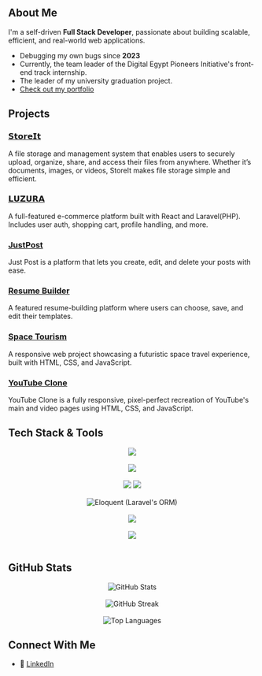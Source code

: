 ## About Me

I'm a self-driven **Full Stack Developer**, passionate about building scalable, efficient, and real-world web applications.

- Debugging my own bugs since **2023**  
- Currently, the team leader of the Digital Egypt Pioneers Initiative's front-end track internship.
- The leader of my university graduation project.
- [Check out my portfolio](https://portfolio-ruddy-six-fcf5eumi8h.vercel.app/)


## Projects

### [𝗦𝘁𝗼𝗿𝗲𝗜𝘁](https://l1nk.dev/QpscY)
A file storage and management system that enables users to securely upload, organize, share, and access their files from anywhere. Whether it’s documents, images, or videos, StoreIt makes file storage simple and efficient.

### [𝗟𝗨𝗭𝗨𝗥𝗔](https://acesse.one/fzQ56)
A full-featured e-commerce platform built with React and Laravel(PHP). Includes user auth, shopping cart, profile handling, and more.

### [JustPost](https://acesse.one/e8JGG)
Just Post is a platform that lets you create, edit, and delete your posts with ease.

### [Resume Builder](https://acesse.one/g8GAM)
A featured resume-building platform where users can choose, save, and edit their templates.

### [Space Tourism](https://l1nk.dev/83pjD)
A responsive web project showcasing a futuristic space travel experience, built with HTML, CSS, and JavaScript.

### [YouTube Clone](https://acesse.one/10Ygc)
YouTube Clone is a fully responsive, pixel-perfect recreation of YouTube's main and video pages using HTML, CSS, and JavaScript.


## Tech Stack & Tools

<div align="center">

<!-- Languages -->
<img src="https://skillicons.dev/icons?i=js,ts,php,java,cpp" />
<br><br>

<!-- Frontend -->
<img src="https://skillicons.dev/icons?i=react,next,tailwind,vite" />
<br><br>

<!-- Backend -->
<img src="https://skillicons.dev/icons?i=php,laravel" />
<img src="https://skillicons.dev/icons?i=express" /> <!-- if you used Node.js/Express -->
<br><br>

<!-- ORMs -->
<img src="https://skillicons.dev/icons?i=laravel" title="Eloquent (Laravel's ORM)" />
<br><br>

<!-- Databases -->
<img src="https://skillicons.dev/icons?i=mysql" />
<br><br>

<!-- Dev Tools -->
<img src="https://skillicons.dev/icons?i=git,github,vscode,postman" />
<br><br>

</div>



## GitHub Stats

<div align="center">

<img src="https://github-readme-stats.vercel.app/api?username=abdalla-sobhy&show_icons=true&theme=radical&hide_border=true" alt="GitHub Stats" />
<br><br>

<!-- GitHub Streak -->
<img src="https://github-readme-streak-stats.herokuapp.com?user=abdalla-sobhy&theme=radical&hide_border=true" alt="GitHub Streak" />
<br><br>

<!-- Top Languages -->
<img src="https://github-readme-stats.vercel.app/api/top-langs/?username=abdalla-sobhy&layout=compact&theme=radical&langs_count=8&hide_border=true" alt="Top Languages" />

</div>


## Connect With Me

- 💼 [LinkedIn](https://www.linkedin.com/in/abdallah-sobhy-6488932a1/)
